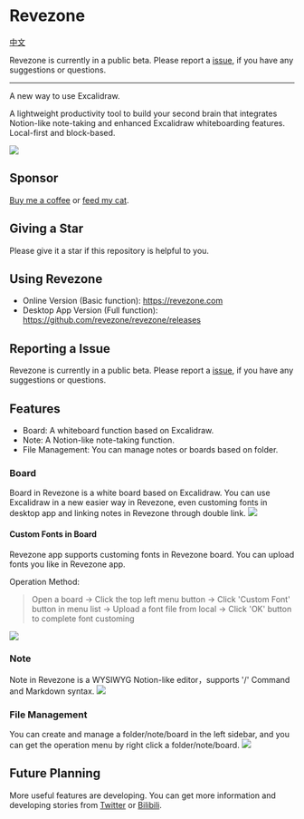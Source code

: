 # Revezone
[中文](README_zh.md)

Revezone is currently in a public beta. Please report a [issue](https://github.com/revezone/revezone/issues/new), if you have any suggestions or questions.

---
A new way to use Excalidraw.

A lightweight productivity tool to build your second brain that integrates Notion-like note-taking and enhanced Excalidraw whiteboarding features. Local-first and block-based.

![](https://img.alicdn.com/imgextra/i3/O1CN010t2FwH1L2smWHKIxl_!!6000000001242-2-tps-2472-1412.png)

## Sponsor
[Buy me a coffee](https://www.buymeacoffee.com/korbinzhao) or [feed my cat](https://afdian.net/a/wantian).

## Giving a Star
Please give it a star if this repository is helpful to you.

## Using Revezone
* Online Version (Basic function): https://revezone.com
* Desktop App Version (Full function): https://github.com/revezone/revezone/releases

## Reporting a Issue
Revezone is currently in a public beta. Please report a [issue](https://github.com/revezone/revezone/issues/new), if you have any suggestions or questions.

## Features
* Board: A whiteboard function based on Excalidraw.
* Note: A Notion-like note-taking function.
* File Management: You can manage notes or boards based on folder.

### Board
Board in Revezone is a white board based on Excalidraw. You can use Excalidraw in a new easier way in Revezone, even customing fonts in desktop app and linking notes in Revezone through double link.
![](https://img.alicdn.com/imgextra/i3/O1CN01Kr2D0x1L8NX5ArXyc_!!6000000001254-2-tps-2472-1412.png)

#### Custom Fonts in Board
Revezone app supports customing fonts in Revezone board. You can upload fonts you like in Revezone app.

Operation Method:
> Open a board -> Click the top left menu button -> Click 'Custom Font' button in menu list -> Upload a font file from local -> Click 'OK' button to complete font customing

![](https://img.alicdn.com/imgextra/i4/O1CN01o2yg8f1IuWJngoMJt_!!6000000000953-2-tps-2472-1412.png)

### Note
Note in Revezone is a WYSIWYG Notion-like editor，supports '/' Command and Markdown syntax.
![](https://img.alicdn.com/imgextra/i2/O1CN012Rp1n21J8GCLvU35i_!!6000000000983-2-tps-2472-1412.png)

### File Management
You can create and manage a folder/note/board in the left sidebar, and you can get the operation menu by right click a folder/note/board.
![](https://img.alicdn.com/imgextra/i2/O1CN016TUwdy1d0k0ecgo51_!!6000000003674-2-tps-816-822.png)

## Future Planning
More useful features are developing. You can get more information and developing stories from [Twitter](https://twitter.com/TheReveZone) or [Bilibili](https://space.bilibili.com/393134139).


